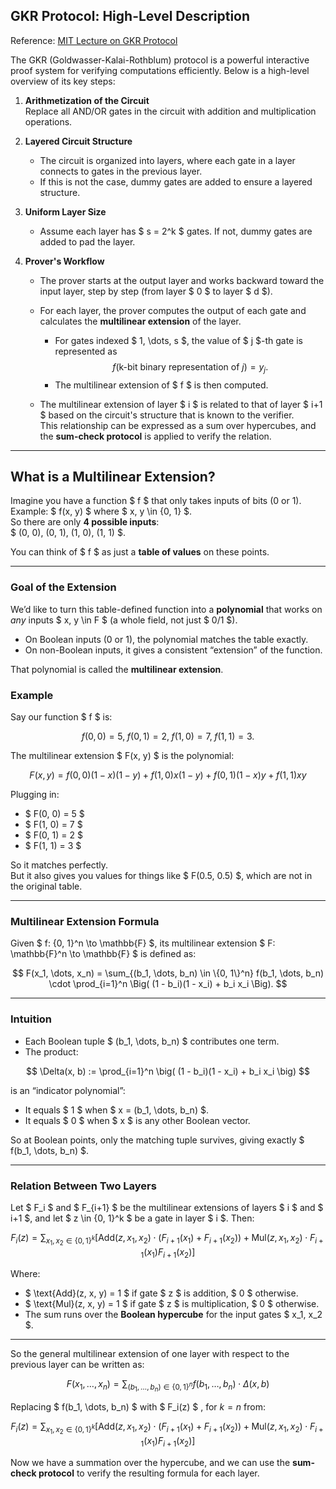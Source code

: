 <script>
MathJax = {
  tex: {
    inlineMath: [['$', '$'], ['\\(', '\\)']],
    displayMath: [['$$','$$'], ['\\[','\\]']]
  }
};
</script>
<script id="MathJax-script" async
  src="https://cdn.jsdelivr.net/npm/mathjax@3/es5/tex-mml-chtml.js">
</script>




## GKR Protocol: High-Level Description

Reference: [MIT Lecture on GKR Protocol](https://www.youtube.com/watch?v=db1xAyO4YgM&list=PLUl4u3cNGP61EZllk7zwgvPbI4kbnKhWz&index=4)

The GKR (Goldwasser-Kalai-Rothblum) protocol is a powerful interactive proof system for verifying computations efficiently. Below is a high-level overview of its key steps:

1. **Arithmetization of the Circuit**  
   Replace all AND/OR gates in the circuit with addition and multiplication operations.

2. **Layered Circuit Structure**  
   - The circuit is organized into layers, where each gate in a layer connects to gates in the previous layer.  
   - If this is not the case, dummy gates are added to ensure a layered structure.  

3. **Uniform Layer Size**  
   - Assume each layer has $ s = 2^k $ gates. If not, dummy gates are added to pad the layer.

4. **Prover's Workflow**  
   - The prover starts at the output layer and works backward toward the input layer, step by step (from layer $ 0 $ to layer $ d $).  
   - For each layer, the prover computes the output of each gate and calculates the **multilinear extension** of the layer.  

     - For gates indexed $ 1, \dots, s $, the value of $ j $-th gate is represented as $$f(\text{k-bit binary representation of } j) = y_j .$$  
     - The multilinear extension of $ f $ is then computed.
  
   - The multilinear extension of layer $ i $ is related to that of layer $ i+1 $ based on the circuit's structure that is known to the verifier.  
This relationship can be expressed as a sum over hypercubes, and the **sum-check protocol** is applied to verify the relation.

---

## What is a Multilinear Extension?

Imagine you have a function $ f $ that only takes inputs of bits (0 or 1).  
Example: $ f(x, y) $ where $ x, y \in \{0, 1\} $.  
So there are only **4 possible inputs**:  
$ (0, 0), (0, 1), (1, 0), (1, 1) $.

You can think of $ f $ as just a **table of values** on these points.

---

### Goal of the Extension

We’d like to turn this table-defined function into a **polynomial** that works on _any_ inputs $ x, y \in F $ (a whole field, not just $ 0/1 $).

- On Boolean inputs (0 or 1), the polynomial matches the table exactly.
- On non-Boolean inputs, it gives a consistent “extension” of the function.

That polynomial is called the **multilinear extension**.

### Example

Say our function $ f $ is:

$$
f(0, 0) = 5, \; f(0, 1) = 2, \; f(1, 0) = 7, \; f(1, 1) = 3.
$$

The multilinear extension $ F(x, y) $ is the polynomial:

$$
F(x, y) = f(0, 0)(1 - x)(1 - y) + f(1, 0)x(1 - y) + f(0, 1)(1 - x)y + f(1, 1)xy
$$

Plugging in:

- $ F(0, 0) = 5 $
- $ F(1, 0) = 7 $
- $ F(0, 1) = 2 $
- $ F(1, 1) = 3 $

So it matches perfectly.  
But it also gives you values for things like $ F(0.5, 0.5) $, which are not in the original table.

---

### Multilinear Extension Formula

Given $ f: \{0, 1\}^n \to \mathbb{F} $, its multilinear extension $ F: \mathbb{F}^n \to \mathbb{F} $ is defined as:

$$
F(x_1, \dots, x_n) = \sum_{(b_1, \dots, b_n) \in \{0, 1\}^n} 
f(b_1, \dots, b_n) \cdot \prod_{i=1}^n \Big( (1 - b_i)(1 - x_i) + b_i x_i \Big).
$$

---

### Intuition

- Each Boolean tuple $ (b_1, \dots, b_n) $ contributes one term.
- The product:

$$
\Delta(x, b) := \prod_{i=1}^n \big( (1 - b_i)(1 - x_i) + b_i x_i \big)
$$

is an “indicator polynomial”:

- It equals $ 1 $ when $ x = (b_1, \dots, b_n) $.
- It equals $ 0 $ when $ x $ is any other Boolean vector.

So at Boolean points, only the matching tuple survives, giving exactly $ f(b_1, \dots, b_n) $.

---

### Relation Between Two Layers

Let $ F_i $ and $ F_{i+1} $ be the multilinear extensions of layers $ i $ and $ i+1 $, and let $ z \in \{0, 1\}^k $ be a gate in layer $ i $. Then:

$$
F_i(z) = \sum_{x_1, x_2 \in \{0, 1\}^k} \Big[ 
\text{Add}(z, x_1, x_2) \cdot \big(F_{i+1}(x_1) + F_{i+1}(x_2)\big) + 
\text{Mul}(z, x_1, x_2) \cdot F_{i+1}(x_1) F_{i+1}(x_2) 
\Big]
$$

Where:

- $ \text{Add}(z, x, y) = 1 $ if gate $ z $ is addition, $ 0 $ otherwise.
- $ \text{Mul}(z, x, y) = 1 $ if gate $ z $ is multiplication, $ 0 $ otherwise.
- The sum runs over the **Boolean hypercube** for the input gates $ x_1, x_2 $.

---

So the general multilinear extension of one layer with respect to the previous layer can be written as:

$$
F(x_1, \dots, x_n) = \sum_{(b_1, \dots, b_n) \in \{0, 1\}^n} 
f(b_1, \dots, b_n) \cdot \Delta(x, b)
$$

Replacing $ f(b_1, \dots, b_n) $ with $ F_i(z) $ , for $k =n$ from:

$$
F_i(z) = \sum_{x_1, x_2 \in \{0, 1\}^k} \Big[ 
\text{Add}(z, x_1, x_2) \cdot \big(F_{i+1}(x_1) + F_{i+1}(x_2)\big) + 
\text{Mul}(z, x_1, x_2) \cdot F_{i+1}(x_1) F_{i+1}(x_2) 
\Big]
$$

Now we have a summation over the hypercube, and we can use the **sum-check protocol** to verify the resulting formula for each layer.